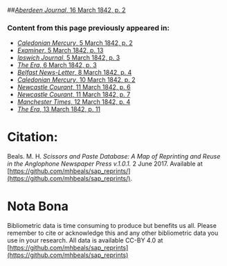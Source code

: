 ##[*Aberdeen Journal*, 16 March 1842, p. 2](https://mhbeals.github.io/sap_html/Aberdeen-Journal/Aberdeen-Journal-16-March-1842-p-2)

### Content from this page previously appeared in:
+ [*Caledonian Mercury*, 5 March 1842, p. 2](https://mhbeals.github.io/sap_html/Caledonian-Mercury/Caledonian-Mercury-5-March-1842-p-2)
+ [*Examiner*, 5 March 1842, p. 13](https://mhbeals.github.io/sap_html/Examiner/Examiner-5-March-1842-p-13)
+ [*Ipswich Journal*, 5 March 1842, p. 3](https://mhbeals.github.io/sap_html/Ipswich-Journal/Ipswich-Journal-5-March-1842-p-3)
+ [*The Era*, 6 March 1842, p. 3](https://mhbeals.github.io/sap_html/The-Era/The-Era-6-March-1842-p-3)
+ [*Belfast News-Letter*, 8 March 1842, p. 4](https://mhbeals.github.io/sap_html/Belfast-News-Letter/Belfast-News-Letter-8-March-1842-p-4)
+ [*Caledonian Mercury*, 10 March 1842, p. 2](https://mhbeals.github.io/sap_html/Caledonian-Mercury/Caledonian-Mercury-10-March-1842-p-2)
+ [*Newcastle Courant*, 11 March 1842, p. 6](https://mhbeals.github.io/sap_html/Newcastle-Courant/Newcastle-Courant-11-March-1842-p-6)
+ [*Newcastle Courant*, 11 March 1842, p. 7](https://mhbeals.github.io/sap_html/Newcastle-Courant/Newcastle-Courant-11-March-1842-p-7)
+ [*Manchester Times*, 12 March 1842, p. 4](https://mhbeals.github.io/sap_html/Manchester-Times/Manchester-Times-12-March-1842-p-4)
+ [*The Era*, 13 March 1842, p. 11](https://mhbeals.github.io/sap_html/The-Era/The-Era-13-March-1842-p-11)
                    
# Citation: 

Beals. M. H. *Scissors and Paste Database: A Map of Reprinting and Reuse in the Anglophone Newspaper Press v.1.0.1.* 2 June 2017. Available at [https://github.com/mhbeals/sap_reprints/](https://github.com/mhbeals/sap_reprints/). 
                    
# Nota Bona

Bibliometric data is time consuming to produce but benefits us all. Please remember to cite or acknowledge this and any other bibliometric data you use in your research. All data is available CC-BY 4.0 at [https://github.com/mhbeals/sap_reprints](https://github.com/mhbeals/sap_reprints)